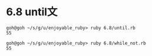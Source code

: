 # 6.8 until文

```
goh@goh ~/s/g/u/enjoyable_ruby> ruby 6.8/until.rb
55
```

```
goh@goh ~/s/g/u/enjoyable_ruby> ruby 6.8/while_not.rb
55
```

